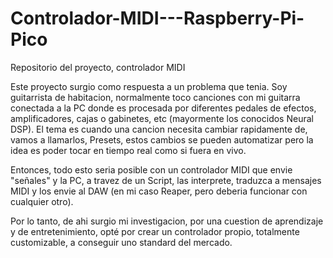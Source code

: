 # Controlador-MIDI---Raspberry-Pi-Pico
Repositorio del proyecto, controlador MIDI 

Este proyecto surgio como respuesta a un problema que tenia. Soy guitarrista de habitacion, normalmente toco canciones con mi guitarra conectada a la PC donde es procesada por diferentes pedales de efectos, amplificadores, cajas o gabinetes, etc (mayormente los conocidos Neural DSP). El tema es cuando una cancion necesita cambiar rapidamente de, vamos a llamarlos, Presets, estos cambios se pueden automatizar pero la idea es poder tocar en tiempo real como si fuera en vivo.

Entonces, todo esto seria posible con un controlador MIDI que envie "señales" y la PC, a travez de un Script, las interprete, traduzca a mensajes MIDI y los envie al DAW (en mi caso Reaper, pero deberia funcionar con cualquier otro).

Por lo tanto, de ahi surgio mi investigacion, por una cuestion de aprendizaje y de entretenimiento, opté por crear un controlador propio, totalmente customizable, a conseguir uno standard del mercado.
